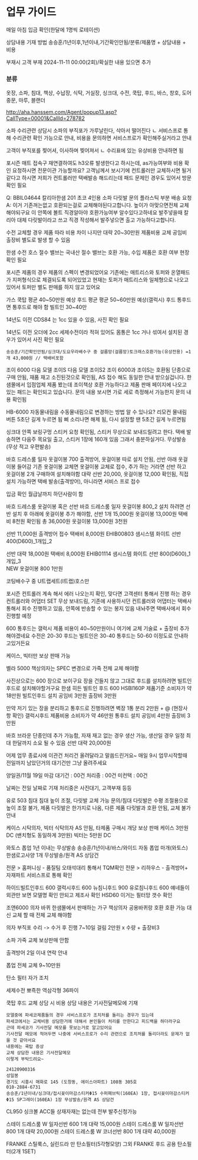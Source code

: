 # 업무 가이드
매일 아침 입금 확인(한달에 1명씩 로테이션)


상담내용 기재 방법
송승훈/1년이후,1년이내,기간확인안됨/분류/제품명 + 상담내용 + 비용

부재시
고객 부재 2024-11-11 00:00(2회)/확실한 내용 있으면 추가

### 분류
옷장, 소파, 침대, 책상, 수납장, 식탁, 거실장, 싱크대, 수전, 쿡탑, 후드, 바스, 창호, 도어중문, 마루, 블랜더

http://aha.hanssem.com/Agent/popup13.asp?CallType=00001&CallId=278782

소파 수리관련 상담시
소파의 부직포가 가루날린다, 삭아서 떨어진다
ㄴ 서비스프로 통해 수리관련 확인 가능으로 안내, 비용을 문의하면 서비스프로가 확인해주실거라고 안내

고객이 부직포를 찢어셔, 이사하며 찢어져서
ㄴ 수리표에 있는 유상비용 안내하면 됨


포시즌 매트 접속구 재연결하여도 h3오류 발생한다고 하시는데, as가능여부와 비용 확인 요청하시면 전문이관 가능할까요?
고객님께서 보시기에 컨트롤러만 교체하시면 될거같다고 하시면 저희가 컨트롤러만 택배발송 해드리는데 패드 문제인 경우도 있어서 방문 확인 필요


Q: BBIL04644 칼리아한샘 201 초코 4인용 소파 다릿발 문의 플라스틱 부분 배송 요청 
A: 이거 기존꺼는없고 호환되는걸로 교체해야된다고합니다.
높이가 아맞으면전체 교체해야되구요
이 안쪽에 볼트 직경알아야 호환가능여부 알수있다고하네요
발주넣을때 칼리아 대체 다릿발이라고 쓰고 직경 작성해서  발주넣으면 출고 가능하다고합니다.


수전 교체할 경우 제품 따라 비용 차이 나지만 대략 20~30만원 제품비용 교체 공임비 출장비 별도로 발생 할 수 있음

한샘 수전 호스 절수 밸브는 국내산 절수 밸브는 호환 가능, 수입 제품은 호환 여부 현장 확인 필요

포시즌 제품의 경우 제품의 스펙이 변경되었어요
기존에는 매트리스와 토퍼와 온열패드가 지퍼형식으로 체결되도록 되어있었고
현재는 토퍼가 매트리스와 일체형으로 나오고 있어서
토퍼만 별도 판매를 하지 않고 있어요

가스 쿡탑 평균 40~50만원 예상
후드 평균 평균 50~60만원 예상(갤럭시)
후드 통후드면 통후드로 해야 함 
빌트인 30~40만


14년도 이전 CDS84 는 1cc 있을 수 있음, 사진 확인 필요

14년도 이전 오더에 2cc 세제수전이라 적혀 있어도 몸통은 1cc 거나 섞여서 설치된 경우가 있어서 사진 확인 필요

```
송승훈/기간확인안됨/싱크대/도요우라배수구 중 걸름망(걸름망)토크래스호환가능(유상전용) =1개 43,000원 // 택배비포함
```


조이 6000 다음 모델 조이S 다음 모델 조이S2
조이 6000과 조이S는 호환됨 
단종으로 구매 안됨, 재품 재고 소진된것으로 확인됨, AS 접수 해도 동일한 안내 받으실겁니다. 한샘몰에서 입점업체 제품 봤는데 조이책상 호환 가능하다고 제품 판매 페이지에 나오고 있는 패드는 확인되고 있습니다. 문의 내용 보시면 가로 세로 측정해서 가능한지 문의 내용 확인됨


HB-6000  자동물내림을 수동물내림으로 변경하는 방법 알 수 있나요?
리모컨 물내림 버튼 5초단 길게 누르면 됨
삐 소리나면 해제 됨, 다시 설정할 땐 5초간 길게 누르면됨

싱크대 안쪽 보링구멍 스티커 요청 확인됨, 스티커 무상으로 보내드릴려고 한다. 택배 발송하면 다음주 목요일 출고, 스티커 1장에 160개 있음 그래서 충분하실거다. 무상발송(무상 적고 우편발송)


바흐 드레스룸 일자 옷걸이봉 700 출격방어, 옷걸이봉 따로 설치 안됨, 선반 아래 옷걸이봉 들어감 기존 옷걸이봉 교체면 옷걸이봉 교체로 접수, 추가 하는 거라면 선반 하고 옷걸이봉 2개 구매하여 설치해야함 대략 선반 20,000, 옷걸이봉 12,000 확인됨, 직접 설치 가능하면 택배 발송(출격방어), 아니라면 서비스 프로 접수


입금 확인 월급날까지 하던사람이 함 


바흐 드레스룸 옷걸이봉 혹은 선반
바흐 드레스룸 일자 옷걸이봉 800_2 설치 하려면 선반 설치 후 아래에 옷걸이봉 추가 해야함, 선반 1개 15,000원 옷걸이봉 13,000원 택배비 8천원 확인됨 총 36,000원
옷걸이봉 13,000원 3천원


선반 11,000원 출격방어 접수 택배비 8,000원 	EHIB00803 샘시스템 화이트 선반 400(D600)_1개입_2 

선반 대략 18,000원 택배비 8,000원
EHIB01114 샘시스템 화이트 선반 800(D600)_1개입_3	
NEW 옷걸이봉 800 1만원

코팅배수구 중 U트랩세트(I트랩)호스만

포시즌 컨트롤러 계속 해서 에러 나오는지 확인, 맞다면 고객센터 통해서 진행 하는 경우 컨트롤러와 어댑터 SET 무상 보내드림, 기존에 사용하시던 컨트롤러와 어댑터는 택배사 통해서 회수 진행하고 있음, 안쪽에 반송할 수 있는 봉지 있음 내놔주면 택배사에서 회수진행할 예정

600 통후드는 갤럭시 제품 비용이 40~50만원이니
여기에 교체 기술료 + 출장비 추가해야겠네요
수전은 20-30
후드는 빌트인은 30-40
통후드는 50-60
이정도로 안내하고있거든요

케이스, 빅터만 보상 판매 가능

벨라 5000 책상의자는 SPEC 변경으로 가죽 전체 교체 해야함


사진상으로는 600 장으로 보이구요
장을 건들지 않고 그대로 후드를 설치하려면
빌트인후드로 설치해야할거구요
한샘 히든 빌트인 후드 600 HSBI160P 
제품기준 소비자가 약 18만원
빌트인후드 설치 공임비 3만원
출장비 3만원

만약 저기 있는 장을 분리하고 통후드로 진행하려면
벽장 1통 분리 2만원 + @ (현장사항 확인)
갤럭시후드 제품비용 소비자가 약 46만원
통후드 설치 공임비 4만원
출장비 3만원


바흐 브라운 단종인데 추가 가능함, 자재 재고 없는 경우 생산 가능, 생산일 경우 일정 최대 한달까지 소요 될 수 있음
선반 대략 20,000원 


어제 업무 종료시에 이관건 처리건 올려달라고 말씀드린거요~
매일 9시 업무시작할때 전일까지 남았던거의 대기건만 그냥 올려주세요 

양일권/11월 19일 마감
대기건 : 00건
처리중 : 00건
미컨택 : 00건

날짜는 전일 날짜로 기재 
처리중은 사진대기, 고객부재 등등 


유로 503 침대
침대 높이 조절, 다릿발 교체 가능 문의/침대 다릿발은 수평 조절용으로 높이 조절 불가, 제품 다릿발은 한가지로 나옴, 다른 제품 다릿발과 호환 안됨, 교체 불가 안내


케이스 시탁의자, 빅터 식탁의자
AS 안됨, 타제품 구매시 개당 보상 판매 
케이스 3만원 DC (밴치형도 동일하게 3만원)
빅터는 5만원 DC 

와토스 폽업 1년 이내는 무상발송
송승훈/1년이내/바스/와이드 자동 폽업 마개(와토스)한샘로고사양 1개 무상발송/원격 AS 상담건



전문 > 홈퍼니싱 - 품질팀 오태석대리 통해서 TQM확인
전문 > 리하우스 - 출격방어+ 자재파트 서비스프로 통해 확인


하이드빌트인후드 600
갤럭시후드 600
뉴침니후드 900 
유로침니후드 600
얘네들이 외관만 보면 모델명 확인 안되고 제조사 확인
HSD60 이거는 필터망 갯수 확인


조앤6000 의자 바퀴 한샘몰에서 판매하는 가구 책상의자 공용바퀴랑 호환
호환 가능 대신 교체 할 때 전체 교체 해야함


의자 부직포 수리 -> 수거 후 진행 7~10일 걸림
2만원 x 수량 + 출장비3

소파 가죽 교체 보상판매 안함

출격방어 2일 이내 연락 안내

폽업 전체 교체 9~10만원

탄소 필터 자가 조치

세제수전 뽀죡한 역삼각형 36파이


쿡탑 후드 교체 상담 시 비용 상담 내용은 기사전달메모에 기재
```
모델중에 파세코제품들의 경우 서비스프로가 조치처를 돌리는 경우가 있는데
파세코에서는 교체비용 상담한거에 대해서 본인들이 처리를 안한다고 피드백을 하더라구요
근데 파세코가 기사전달 메모를 못보는거로 알고있어요
기사전달 메모에 적어두면 나중에 서비스프로가 수리 관련으로 조치처를 돌리더라도 문제가 없을 것 같아서요
내용에는 쿡탑 증상
교체 상담한 내용은 기사전달메모
이렇게 부탁드려요~
```





```
24120900316
성일봉
경기도 시흥시 매화로 145 (도창동, 에이스아파트) 108동 305호
010-2884-6731
송승훈/1년이내/싱크대/접시꽂이마감스티커Φ15 수퍼패브릭(160EA) 1장, 접시꽂이마감스티커Φ15 SP그레이(160EA) 1장 무상발송/원격 AS 상담건
```


CL950 싱크볼 ACC들 상재자재는 없는데 전부 발주신청가능 


스테이 드레스룸 W 일자선반 600 1개 대략 15,000원
스테이 드레스룸 W 일자선반 800 1개 대략 20,000원
스테이 드레스룸 W 코너선반 800 1개 대략 40,000원



FRANKE 스틸룩스, 실린드라 만 탄소필터(5각형모양)
그외 FRANKE 후드 공용 탄소필터(2개 1SET)